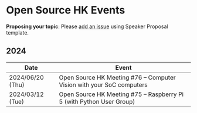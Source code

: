 # Open Source HK Events

**Proposing your topic**: Please [add an issue](https://github.com/opensourcehk/opensource.hk-events/issues/new)  using Speaker Proposal template.

## 2024

|Date|Event|
|-----|-|
|2024/06/20 (Thu)|Open Source HK Meeting #76 – Computer Vision with your SoC computers|
|2024/03/12 (Tue)| Open Source HK Meeting #75 – Raspberry Pi 5 (with Python User Group)|

